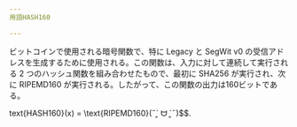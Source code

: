 ```yaml
---
用語HASH160

---
```

ビットコインで使用される暗号関数で、特に Legacy と SegWit v0 の受信アドレスを生成するために使用される。この関数は、入力に対して連続して実行される 2 つのハッシュ関数を組み合わせたもので、最初に SHA256 が実行され、次に RIPEMD160 が実行される。したがって、この関数の出力は160ビットである。

text{HASH160}(x) = \text{RIPEMD160}(˶´͈ ᗨ `͈˶)$$.